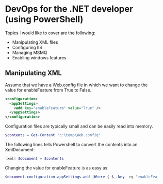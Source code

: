 # DevOps for the .NET developer (using PowerShell)

Topics I would like to cover are the following:
* Manipulating XML files
* Configuring IIS
* Managing MSMQ
* Enabling windows features  

## Manipulating XML 

Assume that we have a Web.config file in which we want to change the value for enableFeature from True to False.

```Xml
<configuration>
  <appSettings>
    <add key="enableFeature" value="True" />
  </appSettings>
</configuration>
```
Configuration files are typically small and can be easily read into memory.

```PowerShell
$contents = Get-Content 'c:\temp\Web.config'
```
The following lines tells Powershell to convert the contents into an XmlDocument:

```PowerShell
[xml] $document = $contents
```
Changing the value for enableFeature is as easy as:

```PowerShell
$document.configuration.appSettings.add |Where { $_.key -eq 'enableFeature' } |% { $_.value = 'False' }
```






